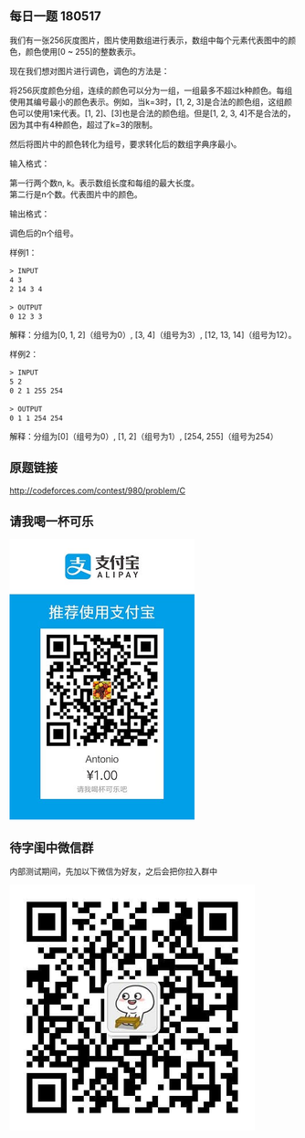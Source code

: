 ## 每日一题 180517

我们有一张256灰度图片，图片使用数组进行表示，数组中每个元素代表图中的颜色，颜色使用[0 ~ 255]的整数表示。

现在我们想对图片进行调色，调色的方法是：

将256灰度颜色分组，连续的颜色可以分为一组，一组最多不超过k种颜色。每组使用其编号最小的颜色表示。例如，当k=3时，[1, 2, 3]是合法的颜色组，这组颜色可以使用1来代表。[1, 2]、[3]也是合法的颜色组。但是[1, 2, 3, 4]不是合法的，因为其中有4种颜色，超过了k=3的限制。

然后将图片中的颜色转化为组号，要求转化后的数组字典序最小。

输入格式：

第一行两个数n, k。表示数组长度和每组的最大长度。         
第二行是n个数。代表图片中的颜色。

输出格式：

调色后的n个组号。

样例1：

```
> INPUT
4 3
2 14 3 4

> OUTPUT
0 12 3 3
```

解释：分组为[0, 1, 2]（组号为0）, [3, 4]（组号为3）, [12, 13, 14]（组号为12）。

样例2：

```
> INPUT
5 2
0 2 1 255 254

> OUTPUT
0 1 1 254 254
```

解释：分组为[0]（组号为0）, [1, 2]（组号为1）, [254, 255]（组号为254）

## 原题链接

http://codeforces.com/contest/980/problem/C

## 请我喝一杯可乐

![](https://raw.githubusercontent.com/Inapt19/Resource/master/bonus_QR.jpg)

## 待字闺中微信群

内部测试期间，先加以下微信为好友，之后会把你拉入群中

![](https://raw.githubusercontent.com/Inapt19/Resource/master/wechat_QR.jpg)
